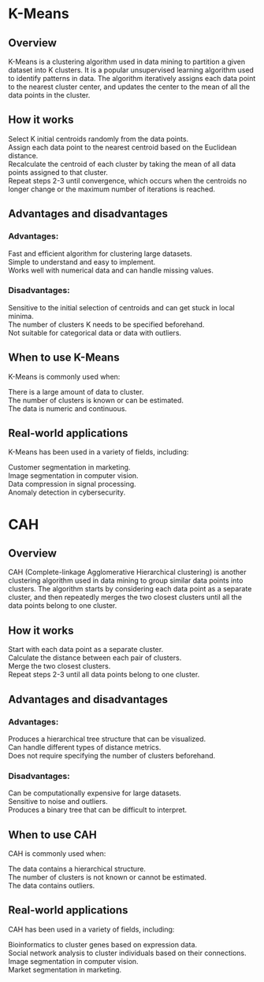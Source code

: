 # K-Means
## Overview
K-Means is a clustering algorithm used in data mining to partition a given dataset into K clusters. It is a popular unsupervised learning algorithm used to identify patterns in data. The algorithm iteratively assigns each data point to the nearest cluster center, and updates the center to the mean of all the data points in the cluster.

## How it works
Select K initial centroids randomly from the data points.<br>
Assign each data point to the nearest centroid based on the Euclidean distance.<br>
Recalculate the centroid of each cluster by taking the mean of all data points assigned to that cluster.<br>
Repeat steps 2-3 until convergence, which occurs when the centroids no longer change or the maximum number of iterations is reached.<br>
## Advantages and disadvantages
### Advantages:

Fast and efficient algorithm for clustering large datasets.<br>
Simple to understand and easy to implement.<br>
Works well with numerical data and can handle missing values.<br>
### Disadvantages:

Sensitive to the initial selection of centroids and can get stuck in local minima.<br>
The number of clusters K needs to be specified beforehand.<br>
Not suitable for categorical data or data with outliers.<br>
## When to use K-Means
K-Means is commonly used when:

There is a large amount of data to cluster.<br>
The number of clusters is known or can be estimated.<br>
The data is numeric and continuous.<br>
## Real-world applications
K-Means has been used in a variety of fields, including:

Customer segmentation in marketing.<br>
Image segmentation in computer vision.<br>
Data compression in signal processing.<br>
Anomaly detection in cybersecurity.<br>
# CAH
## Overview
CAH (Complete-linkage Agglomerative Hierarchical clustering) is another clustering algorithm used in data mining to group similar data points into clusters. The algorithm starts by considering each data point as a separate cluster, and then repeatedly merges the two closest clusters until all the data points belong to one cluster.

## How it works
Start with each data point as a separate cluster.<br>
Calculate the distance between each pair of clusters.<br>
Merge the two closest clusters.<br>
Repeat steps 2-3 until all data points belong to one cluster.<br>
## Advantages and disadvantages
### Advantages:

Produces a hierarchical tree structure that can be visualized.<br>
Can handle different types of distance metrics.<br>
Does not require specifying the number of clusters beforehand.<br>
### Disadvantages:

Can be computationally expensive for large datasets.<br>
Sensitive to noise and outliers.<br>
Produces a binary tree that can be difficult to interpret.<br>
## When to use CAH
CAH is commonly used when:

The data contains a hierarchical structure.<br>
The number of clusters is not known or cannot be estimated.<br>
The data contains outliers.<br>
## Real-world applications
CAH has been used in a variety of fields, including:

Bioinformatics to cluster genes based on expression data.<br>
Social network analysis to cluster individuals based on their connections.<br>
Image segmentation in computer vision.<br>
Market segmentation in marketing.<br>
